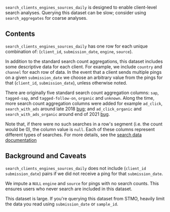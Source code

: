 `search_clients_engines_sources_daily` is designed to enable client-level search analyses.
Querying this dataset can be slow;
consider using `search_aggregates` for coarse analyses.

## Contents

`search_clients_engines_sources_daily` has one row for each unique combination of:
(`client_id`, `submission_date`, `engine`, `source`).

In addition to the standard search count aggregations,
this dataset includes some descriptive data for each client.
For example, we include `country` and `channel` for each row of data.
In the event that a client sends multiple pings on a given `submission_date`
we choose an arbitrary value from the pings for that (`client_id`, `submission_date`),
unless otherwise noted.

There are originally five standard search count aggregation columns:
`sap`, `tagged-sap`, and `tagged-follow-on`, `organic` and `unknown`. Along the time, more search count aggregation columns were added for example `ad_click`, `search_with_ads` around late 2018 [bug](https://bugzilla.mozilla.org/show_bug.cgi?id=1505411); and `ad_click_organic` and `search_with_ads_organic` around end of 2021 [bug](https://bugzilla.mozilla.org/show_bug.cgi?id=1664849). 

Note that, if there were no such searches in a row's segment
(i.e. the count would be 0),
the column value is `null`.
Each of these columns represent different types of searches.
For more details, see the [search data documentation]

## Background and Caveats

`search_clients_engines_sources_daily` does not include
(`client_id` `submission_date`) pairs
if we did not receive a ping for that `submission_date`.

We impute a `NULL` `engine` and `source` for pings with no search counts.
This ensures users who never search are included in this dataset.

This dataset is large.
If you're querying this dataset from STMO,
heavily limit the data you read using `submission_date` or `sample_id`.

<!--
#### Further Reading
-->

[search data documentation]: ../../search.md
